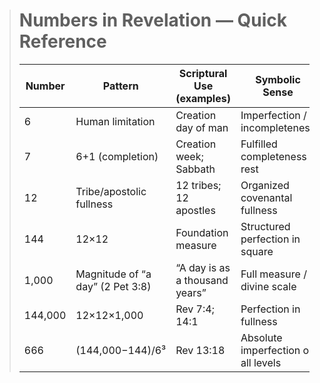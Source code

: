 > # Numbers in Revelation — Quick Reference
>
> | Number  | Pattern                          | Scriptural Use (examples)      | Symbolic Sense                      |
> | ------- | -------------------------------- | ------------------------------ | ----------------------------------- |
> | 6       | Human limitation                 | Creation day of man            | Imperfection / incompleteness       |
> | 7       | 6+1 (completion)                 | Creation week; Sabbath         | Fulfilled completeness / rest       |
> | 12      | Tribe/apostolic fullness         | 12 tribes; 12 apostles         | Organized covenantal fullness       |
> | 144     | 12×12                            | Foundation measure             | Structured perfection in square     |
> | 1,000   | Magnitude of “a day” (2 Pet 3:8) | “A day is as a thousand years” | Full measure / divine scale         |
> | 144,000 | 12×12×1,000                      | Rev 7:4; 14:1                  | Perfection in fullness              |
> | 666     | (144,000−144)/6³                 | Rev 13:18                      | Absolute imperfection on all levels |